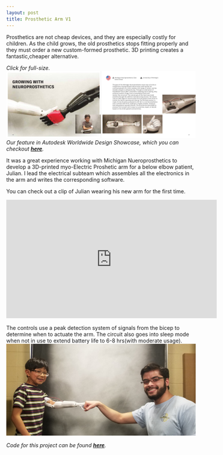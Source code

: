 ```yaml
---
layout: post
title: Prosthetic Arm V1
---
```


Prosthetics are not cheap devices, and they are especially costly for children. As the child grows, the old prosthetics stops fitting properly and they must order a new custom-formed prosthetic. 3D printing creates a fantastic,cheaper alternative.

*Click for full-size.*
[![alt text](/assets/projects/autodesk.jpg "Click For Full-Size")](https://raw.githubusercontent.com/sshafeez/sshafeez.github.io/master/assets/projects/autodesk.jpg)  
*Our feature in Autodesk Worldwide Design Showcase, which you can checkout **[here](https://damassets.autodesk.net/content/dam/autodesk/www/campaigns/design-now/docs/Worldwide-Student-Design-Showcase-2018.pdf)**.* 
<!--more-->

It was a great experience working with Michigan Nueroprosthetics to develop a 3D-printed myo-Electric Proshetic arm for a below elbow patient, Julian. I lead the electrical subteam which assembles all the electronics in the arm and writes the corresponding software.

You can check out a clip of Julian wearing his new arm for the first time.

<iframe width="560" height="315" src="https://www.youtube.com/embed/QA86Gl8VnV4?rel=0" frameborder="0" allow="autoplay; encrypted-media" allowfullscreen></iframe>

The controls use a peak detection system of signals from the bicep to determine when to actuate the arm. The circuit also goes into sleep mode when not in use to extend battery life to 6-8 hrs(with moderate usage).
![alt text](/assets/projects/meAndJulian.jpg)

*Code for this project can be found **[here](https://sshafeez.github.io/404/)**.*
